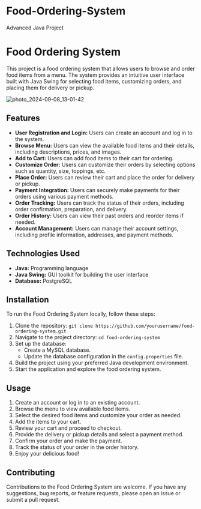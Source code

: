 # Food-Ordering-System
Advanced Java Project

# Food Ordering System

This project is a food ordering system that allows users to browse and order food items from a menu. The system provides an intuitive user interface built with Java Swing for selecting food items, customizing orders, and placing them for delivery or pickup.

![photo_2024-09-08_13-01-42](https://github.com/user-attachments/assets/710549a0-b036-44af-817e-7bd7043719ac)


## Features

- **User Registration and Login:** Users can create an account and log in to the system.
- **Browse Menu:** Users can view the available food items and their details, including descriptions, prices, and images.
- **Add to Cart:** Users can add food items to their cart for ordering.
- **Customize Order:** Users can customize their orders by selecting options such as quantity, size, toppings, etc.
- **Place Order:** Users can review their cart and place the order for delivery or pickup.
- **Payment Integration:** Users can securely make payments for their orders using various payment methods.
- **Order Tracking:** Users can track the status of their orders, including order confirmation, preparation, and delivery.
- **Order History:** Users can view their past orders and reorder items if needed.
- **Account Management:** Users can manage their account settings, including profile information, addresses, and payment methods.

## Technologies Used

- **Java:** Programming language
- **Java Swing:** GUI toolkit for building the user interface
- **Database:** PostgreSQL

## Installation

To run the Food Ordering System locally, follow these steps:

1. Clone the repository: `git clone https://github.com/yourusername/food-ordering-system.git`
2. Navigate to the project directory: `cd food-ordering-system`
3. Set up the database:
   - Create a MySQL database.
   - Update the database configuration in the `config.properties` file.
4. Build the project using your preferred Java development environment.
5. Start the application and explore the food ordering system.

## Usage

1. Create an account or log in to an existing account.
2. Browse the menu to view available food items.
3. Select the desired food items and customize your order as needed.
4. Add the items to your cart.
5. Review your cart and proceed to checkout.
6. Provide the delivery or pickup details and select a payment method.
7. Confirm your order and make the payment.
8. Track the status of your order in the order history.
9. Enjoy your delicious food!

## Contributing

Contributions to the Food Ordering System are welcome. If you have any suggestions, bug reports, or feature requests, please open an issue or submit a pull request.


